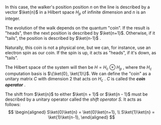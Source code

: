  
In this case, the walker's position position $n$ on the line is described by a vector $\ket{n}$ in a Hilbert space $H_p$ of infinite dimension and $n$ is an integer.

The evolution of the walk depends on the quantum "coin". If the result is "heads", then the next position is described by $\ket{n+1}$. Otherwise, if it "tails", the position is described by $\ket{n-1}$ .

Naturally, this coin is not a physical one, but we can, for instance, use an electron spin as our coin. If the spin is up, it acts as "heads", if it's down, as "tails".

The Hilbert space of the system will then be $H=H_c \otimes H_p$ , where the $H_c$ computation basis is $\{\ket{0}, \ket{1}\}$. We can define the "coin" as a unitary matrix $C$ with dimension 2 that acts on $H_c$ . $C$ is called the ***coin operator*** .

The shift from $\ket{n}$ to either $\ket{n + 1}$ or $\ket{n - 1}$ must be described by a unitary operator called the *shift operator* $S$. It acts as follows:
$$
\begin{aligned}
S\ket{0}\ket{n} = \ket{0}\ket{n+1}, \\
S\ket{1}\ket{n} = \ket{1}\ket{n-1},
\end{aligned}
$$
